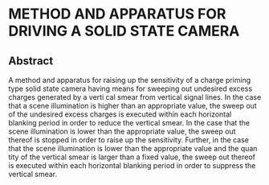 # METHOD AND APPARATUS FOR DRIVING A SOLID STATE CAMERA

## Abstract
A method and apparatus for raising up the sensitivity of a charge priming type solid state camera having means for sweeping out undesired excess charges generated by a verti cal smear from vertical signal lines. In the case that a scene illumination is higher than an appropriate value, the sweep out of the undesired excess charges is executed within each horizontal blanking period in order to reduce the vertical smear. In the case that the scene illumination is lower than the appropriate value, the sweep out thereof is stopped in order to raise up the sensitivity. Further, in the case that the scene illumination is lower than the appropriate value and the quan tity of the vertical smear is larger than a fixed value, the sweep out thereof is executed within each horizontal blanking period in order to suppress the vertical smear.